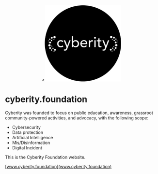 <p align="center">
  <<img src="https://github.com/CyberityFoundation/cyberity.foundation/blob/main/assets/img/logo_cyberity_vector_circle_trans_small.png" alt="drawing" width="50%"/>
</p>


# cyberity.foundation

Cyberity was founded to focus on public education, awareness, grassroot community-powered activities, and advocacy, with the following scope:

- Cybersecurity
- Data protection
- Artificial Intelligence
- Mis/Disinformation
- Digital Incident

This is the Cyberity Foundation website.

[www.cyberity.foundation](www.cyberity.foundation)